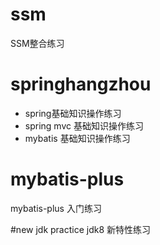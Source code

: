 # ssm
SSM整合练习

# springhangzhou
* spring基础知识操作练习
* spring mvc 基础知识操作练习
* mybatis 基础知识操作练习

# mybatis-plus
mybatis-plus 入门练习

#new jdk practice
jdk8 新特性练习